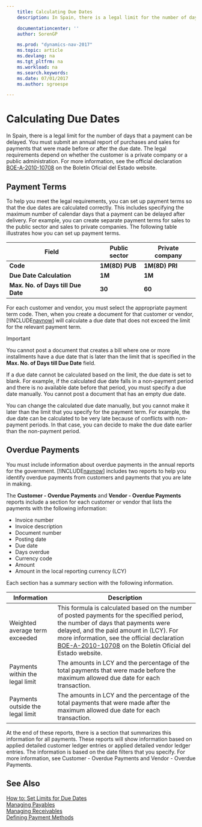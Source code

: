 ```yaml
---
    title: Calculating Due Dates
    description: In Spain, there is a legal limit for the number of days that a payment can be delayed. You must submit an annual report of purchases and sales for payments that were made before or after the due date.

    documentationcenter: ''
    author: SorenGP

    ms.prod: "dynamics-nav-2017"
    ms.topic: article
    ms.devlang: na
    ms.tgt_pltfrm: na
    ms.workload: na
    ms.search.keywords:
    ms.date: 07/01/2017
    ms.author: sgroespe

---
```

# Calculating Due Dates
In Spain, there is a legal limit for the number of days that a payment can be delayed. You must submit an annual report of purchases and sales for payments that were made before or after the due date. The legal requirements depend on whether the customer is a private company or a public administration. For more information, see the official declaration [BOE-A-2010-10708](http://go.microsoft.com/fwlink/?LinkId=224630) on the Boletín Oficial del Estado website.  

## Payment Terms  
To help you meet the legal requirements, you can set up payment terms so that the due dates are calculated correctly. This includes specifying the maximum number of calendar days that a payment can be delayed after delivery. For example, you can create separate payment terms for sales to the public sector and sales to private companies. The following table illustrates how you can set up payment terms.  

|Field|Public sector|Private company|  
|---------------------------------|-------------------|---------------------|  
|**Code**|**1M(8D) PUB**|**1M(8D) PRI**|  
|**Due Date Calculation**|**1M**|**1M**|  
|**Max. No. of Days till Due Date**|**30**|**60**|  

 For each customer and vendor, you must select the appropriate payment term code. Then, when you create a document for that customer or vendor, [!INCLUDE[navnow](../../includes/navnow_md.md)] will calculate a due date that does not exceed the limit for the relevant payment term.  

> [!IMPORTANT]  
>  You cannot post a document that creates a bill where one or more installments have a due date that is later than the limit that is specified in the **Max. No. of Days till Due Date** field.  

 If a due date cannot be calculated based on the limit, the due date is set to blank. For example, if the calculated due date falls in a non-payment period and there is no available date before that period, you must specify a due date manually. You cannot post a document that has an empty due date.  

 You can change the calculated due date manually, but you cannot make it later than the limit that you specify for the payment term. For example, the due date can be calculated to be very late because of conflicts with non-payment periods. In that case, you can decide to make the due date earlier than the non-payment period.  

## Overdue Payments  
 You must include information about overdue payments in the annual reports for the government. [!INCLUDE[navnow](../../includes/navnow_md.md)] includes two reports to help you identify overdue payments from customers and payments that you are late in making.  

 The **Customer - Overdue Payments** and **Vendor - Overdue Payments** reports include a section for each customer or vendor that lists the payments with the following information:  

- Invoice number  
- Invoice description  
- Document number  
- Posting date  
- Due date  
- Days overdue  
- Currency code  
- Amount  
- Amount in the local reporting currency (LCY)  

Each section has a summary section with the following information.  

|Information|Description|  
|-----------------|---------------------------------------|  
|Weighted average term exceeded|This formula is calculated based on the number of posted payments for the specified period, the number of days that payments were delayed, and the paid amount in (LCY). For more information, see the official declaration [BOE-A-2010-10708](http://go.microsoft.com/fwlink/?LinkId=224630) on the Boletín Oficial del Estado website.|  
|Payments within the legal limit|The amounts in LCY and the percentage of the total payments that were made before the maximum allowed due date for each transaction.|  
|Payments outside the legal limit|The amounts in LCY and the percentage of the total payments that were made after the maximum allowed due date for each transaction.|  

 At the end of these reports, there is a section that summarizes this information for all payments. These reports will show information based on applied detailed customer ledger entries or applied detailed vendor ledger entries. The information is based on the date filters that you specify. For more information, see Customer - Overdue Payments and Vendor - Overdue Payments.  

## See Also  
 [How to: Set Limits for Due Dates](how-to-set-limits-for-due-dates.md)   
[Managing Payables](../../payables-manage-payables.md)  
[Managing Receivables](../../receivables-manage-receivables.md)  
 [Defining Payment Methods](../../finance-payment-methods.md)

